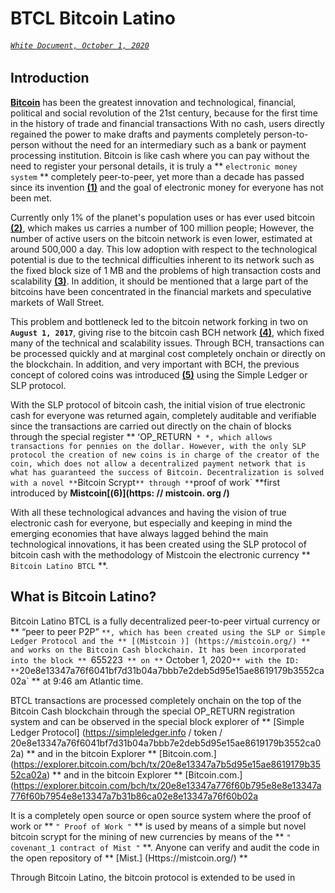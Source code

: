 # BTCL Bitcoin Latino
###### [`White Document, October 1, 2020`](https://bitcoinlatino.github.io/)

## Introduction

**[Bitcoin](https://bitcoin.org/es/)** has been the greatest innovation and technological, financial, political and social revolution of the 21st century, because for the first time in the history of trade and financial transactions With no cash, users directly regained the power to make drafts and payments completely person-to-person without the need for an intermediary such as a bank or payment processing institution. Bitcoin is like cash where you can pay without the need to register your personal details, it is truly a ** `electronic money system` ** completely peer-to-peer, yet more than a decade has passed since its invention **[(1)](https://bitcoin.org/bitcoin.pdf)** and the goal of electronic money for everyone has not been met.

Currently only 1% of the planet's population uses or has ever used bitcoin **[(2)](https://www.buybitcoinworldwide.com/es/cuantos-usuarios-bitcoin/)**, which makes us carries a number of 100 million people; However, the number of active users on the bitcoin network is even lower, estimated at around 500,000 a day. This low adoption with respect to the technological potential is due to the technical difficulties inherent to its network such as the fixed block size of 1 MB and the problems of high transaction costs and scalability **[(3)](https://academy.bit2me.com/what-is-bitcoin-scalability/)**. In addition, it should be mentioned that a large part of the bitcoins have been concentrated in the financial markets and speculative markets of Wall Street.

This problem and bottleneck led to the bitcoin network forking in two on **`August 1, 2017`**, giving rise to the bitcoin cash BCH network **[(4)](https://www.bitcoincash.org/)**, which fixed many of the technical and scalability issues. Through BCH, transactions can be processed quickly and at marginal cost completely onchain or directly on the blockchain. In addition, and very important with BCH, the previous concept of colored coins was introduced **[(5)](https://www.oroyfinanzas.com/2015/12/colored-coins-bitcoins-representan-activos-mundo-real/)** using the Simple Ledger or SLP protocol.

With the SLP protocol of bitcoin cash, the initial vision of true electronic cash for everyone was returned again, completely auditable and verifiable since the transactions are carried out directly on the chain of blocks through the special register ** ʻOP_RETURN` * *, which allows transactions for pennies on the dollar. However, with the only SLP protocol the creation of new coins is in charge of the creator of the coin, which does not allow a decentralized payment network that is what has guaranteed the success of Bitcoin. Decentralization is solved with a novel **`Bitcoin Scrypt`** through **`proof of work` **first introduced by **Mistcoin[(6)](https: // mistcoin. org /)**

With all these technological advances and having the vision of true electronic cash for everyone, but especially and keeping in mind the emerging economies that have always lagged behind the main technological innovations, it has been created using the SLP protocol of bitcoin cash with the methodology of Mistcoin the electronic currency ** `Bitcoin Latino BTCL` **.
 

## What is Bitcoin Latino?

Bitcoin Latino BTCL is a fully decentralized peer-to-peer virtual currency or ** “peer to peer P2P” `**, which has been created using the SLP or Simple Ledger Protocol and the ** [(Mistcoin )] (https://mistcoin.org/) ** and works on the Bitcoin Cash blockchain. It has been incorporated into the block ** `655223` ** on **` October 1, 2020` ** with the ID: ** `20e8e13347a76f6041bf7d31b04a7bbb7e2deb5d95e15ae8619179b3552ca02a` ** at 9:46 am Atlantic time.

BTCL transactions are processed completely onchain on the top of the Bitcoin Cash blockchain through the special OP_RETURN registration system and can be observed in the special block explorer of ** [Simple Ledger Protocol] (https://simpleledger.info / token / 20e8e13347a76f6041bf7d31b04a7bbb7e2deb5d95e15ae8619179b3552ca02a) ** and in the bitcoin Explorer ** [Bitcoin.com.] (https://explorer.bitcoin.com/bch/tx/20e8e13347a7b5d95e15ae8619179b3552ca02a) ** and in the bitcoin Explorer ** [Bitcoin.com.] (https://explorer.bitcoin.com/bch/tx/20e8e13347a776f60b795e8e8e13347a776f60b7954e8e13347a7b31b86ca02e8e13347a76f60b02a

It is a completely open source or open source system where the proof of work or ** `" Proof of Work "` ** is used by means of a simple but novel bitcoin scrypt for the mining of new currencies by means of the ** `" covenant_1 contract of Mist "` **. Anyone can verify and audit the code in the open repository of ** [Mist.] (Https://mistcoin.org/) **

Through Bitcoin Latino, the bitcoin protocol is extended to be used in
